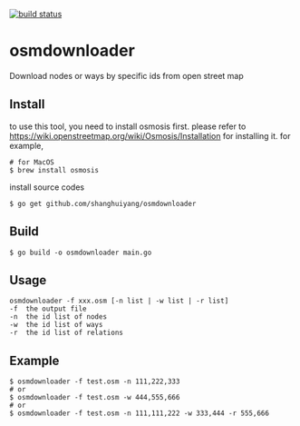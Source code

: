 [![build status](https://travis-ci.org/shanghuiyang/osmdownloader.svg?branch=master)](https://travis-ci.org/shanghuiyang/osmdownloader)

# osmdownloader
Download nodes or ways by specific ids from open street map

## Install
to use this tool, you need to install osmosis first.
please refer to https://wiki.openstreetmap.org/wiki/Osmosis/Installation for installing it.
for example, 
```shell
# for MacOS
$ brew install osmosis
```

install source codes
```shell
$ go get github.com/shanghuiyang/osmdownloader
```

## Build
```shell
$ go build -o osmdownloader main.go
```

## Usage
```
osmdownloader -f xxx.osm [-n list | -w list | -r list]
-f  the output file
-n  the id list of nodes
-w  the id list of ways
-r  the id list of relations
```

## Example
```shell
$ osmdownloader -f test.osm -n 111,222,333
# or
$ osmdownloader -f test.osm -w 444,555,666
# or
$ osmdownloader -f test.osm -n 111,111,222 -w 333,444 -r 555,666
```
